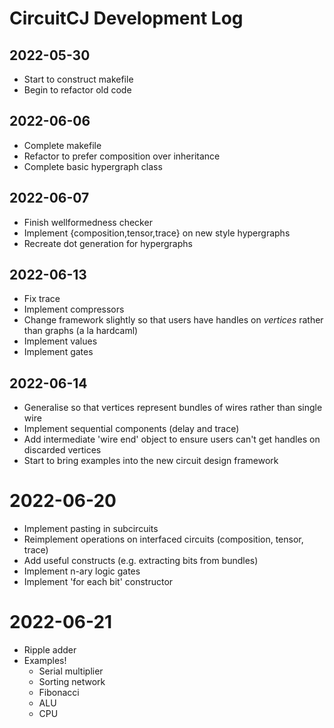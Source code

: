 # CircuitCJ Development Log

## 2022-05-30

- Start to construct makefile
- Begin to refactor old code

## 2022-06-06

- Complete makefile
- Refactor to prefer composition over inheritance
- Complete basic hypergraph class

## 2022-06-07

- Finish wellformedness checker
- Implement {composition,tensor,trace} on new style hypergraphs
- Recreate dot generation for hypergraphs

## 2022-06-13

- Fix trace
- Implement compressors
- Change framework slightly so that users have handles on _vertices_ rather than graphs (a la hardcaml)
- Implement values
- Implement gates

## 2022-06-14

- Generalise so that vertices represent bundles of wires rather than single wire
- Implement sequential components (delay and trace)
- Add intermediate 'wire end' object to ensure users can't get handles on discarded vertices
- Start to bring examples into the new circuit design framework

# 2022-06-20

- Implement pasting in subcircuits
- Reimplement operations on interfaced circuits (composition, tensor, trace)
- Add useful constructs (e.g. extracting bits from bundles)
- Implement n-ary logic gates
- Implement 'for each bit' constructor

# 2022-06-21

- Ripple adder
- Examples!
  - Serial multiplier
  - Sorting network
  - Fibonacci
  - ALU
  - CPU
